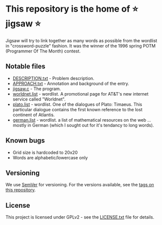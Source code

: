 # This repository is the home of :star: jigsaw :star:

Jigsaw will try to link together as many words as possible from the wordlist in "crossword-puzzle" fashion.
It was the winner of the 1996 spring POTM (Programmer Of The Month) contest.

## Notable files

* [DESCRIPTION.txt](DESCRIPTION.txt) - Problem description.
* [APPROACH.txt](APPROACH.txt) - Annotation and background of the entry.
* [jigsaw.c](jigsaw.c) - The program.
* [worldnet.list](worldnet.list) - wordlist. A promotional page for AT&T's new internet service called "Worldnet".
* [plato.list](plato.list) - wordlist. One of the dialogues of Plato: Timaeus. This particular dialogue contains the first known reference to the lost continent of Atlantis.
* [german.list](german.list) - wordlist. a list of mathematical resources on the web ... mostly in German (which I sought out for it's tendancy to long words).

## Known bugs

- Grid size is hardcoded to 20x20
- Words are alphabetic/lowercase only

## Versioning

We use [SemVer](http://semver.org/) for versioning. For the versions available, see the [tags on this repository](https://github.com/your/project/tags).

## License

This project is licensed under GPLv2 - see the [LICENSE.txt](LICENSE.txt) file for details.
